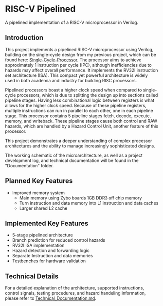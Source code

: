# RISC-V Pipelined
A pipelined implementation of a RISC-V microprocessor in Verilog.

## Introduction
This project implements a pipelined RISC-V microprocessor using Verilog, building on the single-cycle design from my previous project, which can be found here: [Single-Cycle-Processor](https://github.com/Biggo03/RISC-V-Single-Cycle). The processor aims to achieve approximately 1 instruction per cycle (IPC), although inefficiencies due to hazards may affect overall performance. It implements the RV32I instruction set architecture (ISA). This compact yet powerful architecture is widely used in both academia and industry for building RISC processors.

Pipelined processors boast a higher clock speed when compared to single-cycle processors, which is due to splitting the design up into sections called pipeline stages. Having less combinational logic between registers is what allows for the higher clock speed. Because of these pipeline registers, multiple instructions can run in parallel to each other, one in each pipeline stage. This processor contains 5 pipeline stages fetch, decode, execute, memory, and writeback. These pipeline stages cause both control and RAW hazards, which are handled by a Hazard Control Unit, another feature of this processor.

This project demonstrates a deeper understanding of complex processor architectures and the ability to manage increasingly sophisticated designs.

The working schematic of the microarchitecture, as well as a project development log, and technical documentation will be found in the "Documentation" folder.

## Planned Key Features
- Improved memory system
  - Main memory using Zybo boards 1GB DDR3 off chip memory
  - Turn instruction and data memory into L1 instruction and data caches
  - Larger shared L2 cache

## Implemented Key Features
- 5-stage pipelined architecture
- Branch prediction for reduced control hazards
- RV32I ISA implementation
- Hazard detection and forwarding logic
- Separate Instruction and data memories
- Testbenches for hardware validation

## Technical Details
For a detailed explanation of the architecture, supported instructions, control signals, testing procedures, and hazard handeling information, please refer to [Technical_Documentation.md](Documentation/Technical_Documentation.md).
